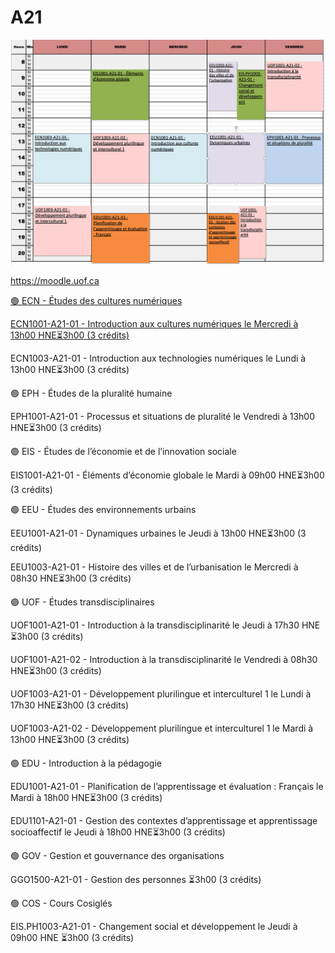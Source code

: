 # A21

![image](A21.png)

https://moodle.uof.ca

[🟢 ECN - Études des cultures numériques](https://moodle.uof.ca/course/index.php?categoryid=3)

[ECN1001-A21-01 - Introduction aux cultures numériques le Mercredi à 13h00 HNE⏳3h00 (3 crédits)](https://moodle.uof.ca/course/view.php?id=13)

ECN1003-A21-01 - Introduction aux technologies numériques le Lundi à 13h00 HNE⏳3h00 (3 crédits)

🟢 EPH - Études de la pluralité humaine

EPH1001-A21-01 - Processus et situations de pluralité le Vendredi à 13h00 HNE⏳3h00 (3 crédits)

🟢 EIS - Études de l’économie et de l’innovation sociale

EIS1001-A21-01 - Éléments d’économie globale le Mardi à 09h00 HNE⏳3h00 (3 crédits)

🟢 EEU - Études des environnements urbains

EEU1001-A21-01 - Dynamiques urbaines le Jeudi à 13h00 HNE⏳3h00 (3 crédits)

EEU1003-A21-01 - Histoire des villes et de l’urbanisation le Mercredi à 08h30 HNE⏳3h00 (3 crédits)

🟢 UOF - Études transdisciplinaires

UOF1001-A21-01 - Introduction à la transdisciplinarité le Jeudi à 17h30 HNE⏳3h00 (3 crédits)

UOF1001-A21-02 - Introduction à la transdisciplinarité le Vendredi à 08h30 HNE⏳3h00 (3 crédits)

UOF1003-A21-01 - Développement plurilingue et interculturel 1 le Lundi à 17h30 HNE⏳3h00 (3 crédits)

UOF1003-A21-02 - Développement plurilingue et interculturel 1 le Mardi à 13h00 HNE⏳3h00 (3 crédits)

🟢 EDU - Introduction à la pédagogie

EDU1001-A21-01 - Planification de l’apprentissage et évaluation : Français le Mardi à 18h00 HNE⏳3h00 (3 crédits)

EDU1101-A21-01 - Gestion des contextes d’apprentissage et apprentissage socioaffectif le Jeudi à 18h00 HNE⏳3h00 (3 crédits)

🟢 GOV - Gestion et gouvernance des organisations

GGO1500-A21-01 - Gestion des personnes ⏳3h00 (3 crédits)

🟢 COS - Cours Cosiglés

EIS.PH1003-A21-01 - Changement social et développement le Jeudi à 09h00 HNE ⏳3h00 (3 crédits)

